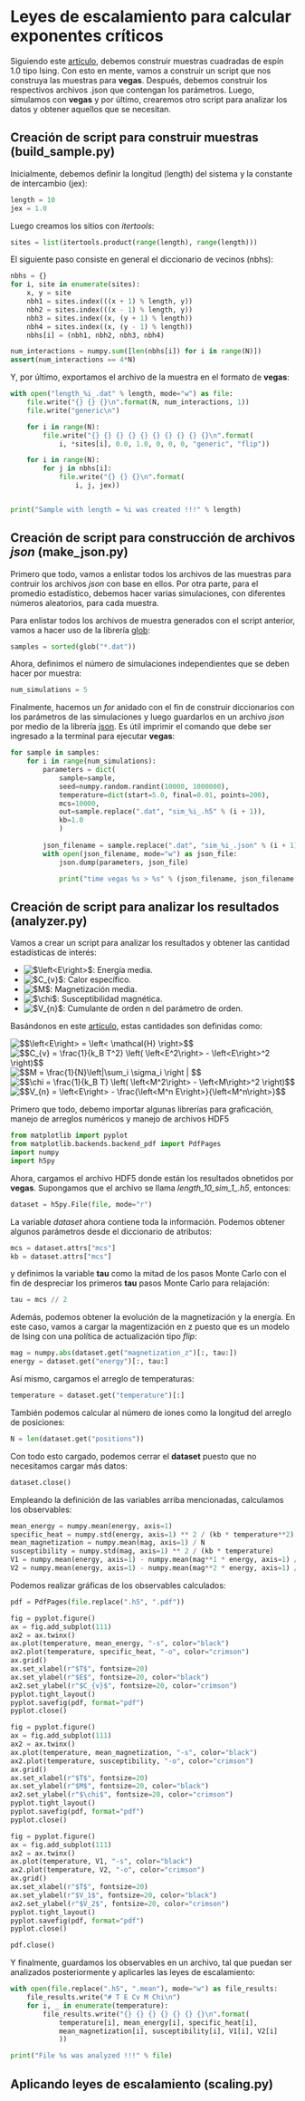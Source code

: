 # Leyes de escalamiento para calcular exponentes críticos

Siguiendo este [artículo](doi.org/10.1016/j.susc.2008.10.037), debemos construir muestras cuadradas de espín 1.0 tipo Ising. Con esto en mente, vamos a construir un script que nos construya las muestras para **vegas**. Después, debemos construir los respectivos archivos .json que contengan los parámetros. Luego, simulamos con **vegas** y por último, crearemos otro script para analizar los datos y obtener aquellos que se necesitan.

## Creación de script para construir muestras (build_sample.py)

Inicialmente, debemos definir la longitud (length) del sistema y la constante de intercambio (jex):

```python
length = 10
jex = 1.0
```

Luego creamos los sitios con *itertools*:

```python
sites = list(itertools.product(range(length), range(length)))

```

El siguiente paso consiste en general el diccionario de vecinos (nbhs):

```python
nbhs = {}
for i, site in enumerate(sites):
    x, y = site
    nbh1 = sites.index(((x + 1) % length, y))
    nbh2 = sites.index(((x - 1) % length, y))
    nbh3 = sites.index((x, (y + 1) % length))
    nbh4 = sites.index((x, (y - 1) % length))
    nbhs[i] = (nbh1, nbh2, nbh3, nbh4)

num_interactions = numpy.sum([len(nbhs[i]) for i in range(N)])
assert(num_interactions == 4*N)
```

Y, por último, exportamos el archivo de la muestra en el formato de **vegas**:

```python
with open("length_%i_.dat" % length, mode="w") as file:
    file.write("{} {} {}\n".format(N, num_interactions, 1))
    file.write("generic\n")

    for i in range(N):
        file.write("{} {} {} {} {} {} {} {} {} {}\n".format(
            i, *sites[i], 0.0, 1.0, 0, 0, 0, "generic", "flip"))

    for i in range(N):
        for j in nbhs[i]:
            file.write("{} {} {}\n".format(
                i, j, jex))


print("Sample with length = %i was created !!!" % length)
```


## Creación de script para construcción de archivos *json* (make_json.py)

Primero que todo, vamos a enlistar todos los archivos de las muestras para contruir los archivos *json* con base en ellos. Por otra parte, para el promedio estadístico, debemos hacer varias simulaciones, con diferentes números aleatorios, para cada muestra.

Para enlistar todos los archivos de muestra generados con el script anterior, vamos a hacer uso de la librería [glob](https://docs.python.org/3.5/library/glob.html):

```python
samples = sorted(glob("*.dat"))
```

Ahora, definimos el número de simulaciones independientes que se deben hacer por muestra:

```python
num_simulations = 5
```

Finalmente, hacemos un *for* anidado con el fin de construir diccionarios con los parámetros de las simulaciones y luego guardarlos en un archivo *json* por medio de la librería [json](https://docs.python.org/3.5/library/json.html). Es útil imprimir el comando que debe ser ingresado a la terminal para ejecutar **vegas**:

```python
for sample in samples:
    for i in range(num_simulations):
        parameters = dict(
            sample=sample,
            seed=numpy.random.randint(10000, 1000000),
            temperature=dict(start=5.0, final=0.01, points=200),
            mcs=10000,
            out=sample.replace(".dat", "sim_%i_.h5" % (i + 1)),
            kb=1.0
            )
        
        json_filename = sample.replace(".dat", "sim_%i_.json" % (i + 1))
        with open(json_filename, mode="w") as json_file:
            json.dump(parameters, json_file)

            print("time vegas %s > %s" % (json_filename, json_filename.replace(".json", ".log")))
```

## Creación de script para analizar los resultados (analyzer.py)

Vamos a crear un script para analizar los resultados y obtener las cantidad estadísticas de interés:
- <img src="https://latex.codecogs.com/png.latex?$\left<E\right>$" title="$\left<E\right>$" />: Energía media.
- <img src="https://latex.codecogs.com/png.latex?$C_{v}$" title="$C_{v}$" />: Calor específico.
- <img src="https://latex.codecogs.com/png.latex?$M$" title="$M$" />: Magnetización media.
- <img src="https://latex.codecogs.com/png.latex?$\chi$" title="$\chi$" />: Susceptibilidad magnética.
- <img src="https://latex.codecogs.com/png.latex?$V_{n}$" title="$V_{n}$" />: Cumulante de orden n del parámetro de orden.

Basándonos en este [artículo](doi.org/10.1016/j.susc.2008.10.037), estas cantidades son definidas como:

<img src="https://latex.codecogs.com/png.latex?$$\left<E\right>&space;=&space;\left<&space;\mathcal{H}&space;\right>$$" title="$$\left<E\right> = \left< \mathcal{H} \right>$$" />

<img src="https://latex.codecogs.com/png.latex?$$C_{v}&space;=&space;\frac{1}{k_B&space;T^2}&space;\left(&space;\left<E^2\right>&space;-&space;\left<E\right>^2&space;\right)$$" title="$$C_{v} = \frac{1}{k_B T^2} \left( \left<E^2\right> - \left<E\right>^2 \right)$$" />

<img src="https://latex.codecogs.com/png.latex?$$M&space;=&space;\frac{1}{N}\left|\sum_i&space;\sigma_i&space;\right&space;|&space;$$" title="$$M = \frac{1}{N}\left|\sum_i \sigma_i \right | $$" />

<img src="https://latex.codecogs.com/png.latex?$$\chi&space;=&space;\frac{1}{k_B&space;T}&space;\left(&space;\left<M^2\right>&space;-&space;\left<M\right>^2&space;\right)$$" title="$$\chi = \frac{1}{k_B T} \left( \left<M^2\right> - \left<M\right>^2 \right)$$" />

<img src="https://latex.codecogs.com/png.latex?$$V_{n}&space;=&space;\left<E\right>&space;-&space;\frac{\left<M^n&space;E\right>}{\left<M^n\right>}$$" title="$$V_{n} = \left<E\right> - \frac{\left<M^n E\right>}{\left<M^n\right>}$$" />

Primero que todo, debemo importar algunas librerías para graficación, manejo de arreglos numéricos y manejo de archivos HDF5

```python
from matplotlib import pyplot
from matplotlib.backends.backend_pdf import PdfPages
import numpy
import h5py
```

Ahora, cargamos el archivo HDF5 donde están los resultados obnetidos por **vegas**. Supongamos que el archivo se llama *length_10_sim_1_.h5*, entonces:

```python
dataset = h5py.File(file, mode="r")
```

La variable *dataset* ahora contiene toda la información. Podemos obtener algunos parámetros desde el diccionario de atributos:

```python
mcs = dataset.attrs["mcs"]
kb = dataset.attrs["mcs"]
```

y definimos la variable **tau** como la mitad de los pasos Monte Carlo con el fin de despreciar los primeros **tau** pasos Monte Carlo para relajación:

```python
tau = mcs // 2
```

Además, podemos obtener la evolución de la magnetización y la energía. En este caso, vamos a cargar la magentización en z puesto que es un modelo de Ising con una política de actualización tipo *flip*:

```python
mag = numpy.abs(dataset.get("magnetization_z")[:, tau:])
energy = dataset.get("energy")[:, tau:]
```

Así mismo, cargamos el arreglo de temperaturas:

```python
temperature = dataset.get("temperature")[:]
```
También podemos calcular al número de iones como la longitud del arreglo de posiciones:

```python
N = len(dataset.get("positions"))
```

Con todo esto cargado, podemos cerrar el **dataset** puesto que no necesitamos cargar más datos:

```python
dataset.close()
```

Empleando la definición de las variables arriba mencionadas, calculamos los observables:

```python
mean_energy = numpy.mean(energy, axis=1)
specific_heat = numpy.std(energy, axis=1) ** 2 / (kb * temperature**2)
mean_magnetization = numpy.mean(mag, axis=1) / N
susceptibility = numpy.std(mag, axis=1) ** 2 / (kb * temperature)
V1 = numpy.mean(energy, axis=1) - numpy.mean(mag**1 * energy, axis=1) / numpy.mean(mag**1, axis=1)
V2 = numpy.mean(energy, axis=1) - numpy.mean(mag**2 * energy, axis=1) / numpy.mean(mag**2, axis=1)

```

Podemos realizar gráficas de los observables calculados:

```python
pdf = PdfPages(file.replace(".h5", ".pdf"))

fig = pyplot.figure()
ax = fig.add_subplot(111)
ax2 = ax.twinx()
ax.plot(temperature, mean_energy, "-s", color="black")
ax2.plot(temperature, specific_heat, "-o", color="crimson")
ax.grid()
ax.set_xlabel(r"$T$", fontsize=20)
ax.set_ylabel(r"$E$", fontsize=20, color="black")
ax2.set_ylabel(r"$C_{v}$", fontsize=20, color="crimson")
pyplot.tight_layout()
pyplot.savefig(pdf, format="pdf")
pyplot.close()

fig = pyplot.figure()
ax = fig.add_subplot(111)
ax2 = ax.twinx()
ax.plot(temperature, mean_magnetization, "-s", color="black")
ax2.plot(temperature, susceptibility, "-o", color="crimson")
ax.grid()
ax.set_xlabel(r"$T$", fontsize=20)
ax.set_ylabel(r"$M$", fontsize=20, color="black")
ax2.set_ylabel(r"$\chi$", fontsize=20, color="crimson")
pyplot.tight_layout()
pyplot.savefig(pdf, format="pdf")
pyplot.close()

fig = pyplot.figure()
ax = fig.add_subplot(111)
ax2 = ax.twinx()
ax.plot(temperature, V1, "-s", color="black")
ax2.plot(temperature, V2, "-o", color="crimson")
ax.grid()
ax.set_xlabel(r"$T$", fontsize=20)
ax.set_ylabel(r"$V_1$", fontsize=20, color="black")
ax2.set_ylabel(r"$V_2$", fontsize=20, color="crimson")
pyplot.tight_layout()
pyplot.savefig(pdf, format="pdf")
pyplot.close()

pdf.close()
```

Y finalmente, guardamos los observables en un archivo, tal que puedan ser analizados posteriormente y aplicarles las leyes de escalamiento:

```python
with open(file.replace(".h5", ".mean"), mode="w") as file_results:
    file_results.write("# T E Cv M Chi\n")
    for i, _ in enumerate(temperature):
        file_results.write("{} {} {} {} {} {} {}\n".format(
            temperature[i], mean_energy[i], specific_heat[i],
            mean_magnetization[i], susceptibility[i], V1[i], V2[i]
            ))

print("File %s was analyzed !!!" % file)
```

## Aplicando leyes de escalamiento (scaling.py)